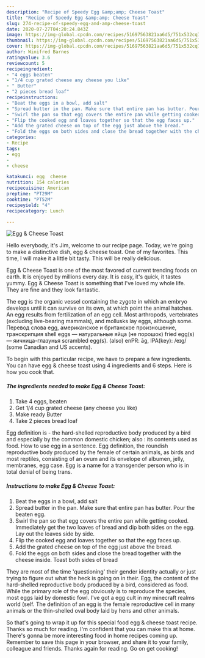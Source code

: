```yaml
---
description: "Recipe of Speedy Egg &amp;amp; Cheese Toast"
title: "Recipe of Speedy Egg &amp;amp; Cheese Toast"
slug: 274-recipe-of-speedy-egg-and-amp-cheese-toast
date: 2020-07-27T04:20:24.843Z
image: https://img-global.cpcdn.com/recipes/51697563821aa6d5/751x532cq70/egg-cheese-toast-recipe-main-photo.jpg
thumbnail: https://img-global.cpcdn.com/recipes/51697563821aa6d5/751x532cq70/egg-cheese-toast-recipe-main-photo.jpg
cover: https://img-global.cpcdn.com/recipes/51697563821aa6d5/751x532cq70/egg-cheese-toast-recipe-main-photo.jpg
author: Winifred Barnes
ratingvalue: 3.6
reviewcount: 5
recipeingredient:
- "4 eggs beaten"
- "1/4 cup grated cheese any cheese you like"
- " Butter"
- "2 pieces bread loaf"
recipeinstructions:
- "Beat the eggs in a bowl, add salt"
- "Spread butter in the pan. Make sure that entire pan has butter. Pour the beaten egg."
- "Swirl the pan so that egg covers the entire pan while getting cooked. Immediately get the two loaves of bread and dip both sides on the egg. Lay out the loaves side by side."
- "Flip the cooked egg and loaves together so that the egg faces up."
- "Add the grated cheese on top of the egg just above the bread."
- "Fold the eggs on both sides and close the bread together with the cheese inside. Toast both sides of bread"
categories:
- Recipe
tags:
- egg
- 
- cheese

katakunci: egg  cheese 
nutrition: 154 calories
recipecuisine: American
preptime: "PT29M"
cooktime: "PT52M"
recipeyield: "4"
recipecategory: Lunch

---
```



![Egg &amp; Cheese Toast](https://img-global.cpcdn.com/recipes/51697563821aa6d5/751x532cq70/egg-cheese-toast-recipe-main-photo.jpg)

Hello everybody, it's Jim, welcome to our recipe page. Today, we're going to make a distinctive dish, egg &amp; cheese toast. One of my favorites. This time, I will make it a little bit tasty. This will be really delicious.

Egg &amp; Cheese Toast is one of the most favored of current trending foods on earth. It is enjoyed by millions every day. It is easy, it's quick, it tastes yummy. Egg &amp; Cheese Toast is something that I've loved my whole life. They are fine and they look fantastic.

The egg is the organic vessel containing the zygote in which an embryo develops until it can survive on its own, at which point the animal hatches. An egg results from fertilization of an egg cell. Most arthropods, vertebrates (excluding live-bearing mammals), and mollusks lay eggs, although some. Перевод слова egg, американское и британское произношение, транскрипция shell eggs — натуральные яйца (не порошок) fried egg(s) — яичница-глазунья scrambled egg(s). (also) enPR: āg, IPA(key): /eɪɡ/ (some Canadian and US accents).


To begin with this particular recipe, we have to prepare a few ingredients. You can have egg &amp; cheese toast using 4 ingredients and 6 steps. Here is how you cook that.

<!--inarticleads1-->

##### The ingredients needed to make Egg &amp; Cheese Toast:

1. Take 4 eggs, beaten
1. Get 1/4 cup grated cheese (any cheese you like)
1. Make ready  Butter
1. Take 2 pieces bread loaf


Egg definition is - the hard-shelled reproductive body produced by a bird and especially by the common domestic chicken; also : its contents used as food. How to use egg in a sentence. Egg definition, the roundish reproductive body produced by the female of certain animals, as birds and most reptiles, consisting of an ovum and its envelope of albumen, jelly, membranes, egg case. Egg is a name for a transgender person who is in total denial of being trans. 

<!--inarticleads2-->

##### Instructions to make Egg &amp; Cheese Toast:

1. Beat the eggs in a bowl, add salt
1. Spread butter in the pan. Make sure that entire pan has butter. Pour the beaten egg.
1. Swirl the pan so that egg covers the entire pan while getting cooked. Immediately get the two loaves of bread and dip both sides on the egg. Lay out the loaves side by side.
1. Flip the cooked egg and loaves together so that the egg faces up.
1. Add the grated cheese on top of the egg just above the bread.
1. Fold the eggs on both sides and close the bread together with the cheese inside. Toast both sides of bread


They are most of the time &#39;questioning&#39; their gender identity actually or just trying to figure out what the heck is going on in their. Egg, the content of the hard-shelled reproductive body produced by a bird, considered as food. While the primary role of the egg obviously is to reproduce the species, most eggs laid by domestic fowl. I&#39;ve got a egg cult in my minecraft realms world (self. The definition of an egg is the female reproductive cell in many animals or the thin-shelled oval body laid by hens and other animals. 

So that's going to wrap it up for this special food egg &amp; cheese toast recipe. Thanks so much for reading. I'm confident that you can make this at home. There's gonna be more interesting food in home recipes coming up. Remember to save this page in your browser, and share it to your family, colleague and friends. Thanks again for reading. Go on get cooking!
